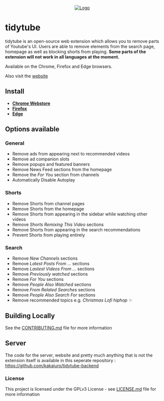 
<div align="center">
  <a href="https://tidytube.app"><img src="public/images/icons/icon128.png" alt="Logo"></img></a>
</div>

# tidytube

tidytube is an open-source web extension which allows you to remove parts of Youtube's UI. Users are able to remove elements from the search page, homepage as well as blocking shorts from playing. **Some parts of the extension will not work in all languages at the moment.**

Available on the Chrome, Firefox and Edge browsers.

Also visit the [website](https://tidytube.app)

## Install

* [**Chrome Webstore**](https://chromewebstore.google.com/detail/tidytube-declutter-youtub/apibkmhaeddgpadajegdpcdlifodaonb)
* [**Firefox**](https://addons.mozilla.org/en-GB/firefox/addon/tidytube-declutter-youtube)
* [**Edge**](https://microsoftedge.microsoft.com/addons/detail/ofonionbpflcmjgnofibdegeaiibdflp)

## Options available

### General
- Remove ads from appearing next to recommended videos
- Remove ad companion slots
- Remove popups and featured banners
- Remove News Feed sections from the homepage
- Remove the *For You* section from channels
- Automatically Disable Autoplay

### Shorts
- Remove Shorts from channel pages
- Remove Shorts from the homepage
- Remove Shorts from appearing in the sidebar while watching other videos
- Remove *Shorts Remixing This Video* sections
- Remove Shorts from appearing in the search recommendations
- Prevent Shorts from playing entirely

### Search
- Remove *New Channels* sections
- Remove *Latest Posts From ...* sections
- Remove *Lastest Videos From ...* sections
- Remove *Previously watched* sections
- Remove *For You* sections
- Remove *People Also Watched* sections
- Remove *From Related Searches* sections
- Remove *People Also Search For* sections
- Remove recommended topics e.g. <em>Christmas Lofi hiphop &#10024;</em>

## Building Locally
See the [CONTRIBUTING.md](CONTRIBUTING.md) file for more information

## Server

The code for the server, website and pretty much anything that is not the extension itself is available in this seperate repository : https://github.com/kakajuro/tidytube-backend

### License

This project is licensed under the GPLv3 License - see [LICENSE.md](LICENSE) file for more information

